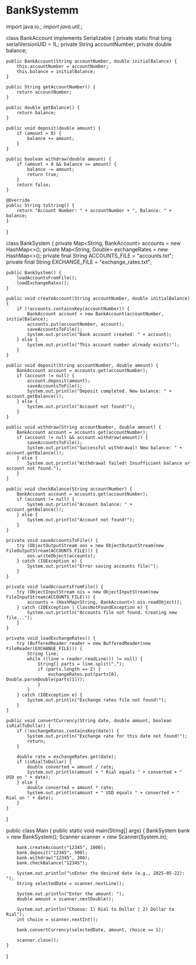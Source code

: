 # BankSystemm

import java.io.*;
import java.util.*;

class BankAccount implements Serializable {
    private static final long serialVersionUID = 1L;
    private String accountNumber;
    private double balance;

    public BankAccount(String accountNumber, double initialBalance) {
        this.accountNumber = accountNumber;
        this.balance = initialBalance;
    }

    public String getAccountNumber() {
        return accountNumber;
    }

    public double getBalance() {
        return balance;
    }

    public void deposit(double amount) {
        if (amount > 0) {
            balance += amount;
        }
    }

    public boolean withdraw(double amount) {
        if (amount > 0 && balance >= amount) {
            balance -= amount;
            return true;
        }
        return false;
    }

    @Override
    public String toString() {
        return "Account Number: " + accountNumber + ", Balance: " + balance;
    }
}

class BankSystem {
    private Map<String, BankAccount> accounts = new HashMap<>();
    private Map<String, Double> exchangeRates = new HashMap<>();
    private final String ACCOUNTS_FILE = "accounts.txt";
    private final String EXCHANGE_FILE = "exchange_rates.txt";

    public BankSystem() {
        loadAccountsFromFile();
        loadExchangeRates();
    }

    public void createAccount(String accountNumber, double initialBalance) {
        if (!accounts.containsKey(accountNumber)) {
            BankAccount account = new BankAccount(accountNumber, initialBalance);
            accounts.put(accountNumber, account);
            saveAccountsToFile();
            System.out.println("Bank account created: " + account);
        } else {
            System.out.println("This account number already exists!");
        }
    }

    public void deposit(String accountNumber, double amount) {
        BankAccount account = accounts.get(accountNumber);
        if (account != null) {
            account.deposit(amount);
            saveAccountsToFile();
            System.out.println("Deposit completed. New balance: " + account.getBalance());
        } else {
            System.out.println("Account not found!");
        }
    }

    public void withdraw(String accountNumber, double amount) {
        BankAccount account = accounts.get(accountNumber);
        if (account != null && account.withdraw(amount)) {
            saveAccountsToFile();
            System.out.println("Successful withdrawal! New balance: " + account.getBalance());
        } else {
            System.out.println("Withdrawal failed! Insufficient balance or account not found.");
        }
    }

    public void checkBalance(String accountNumber) {
        BankAccount account = accounts.get(accountNumber);
        if (account != null) {
            System.out.println("Account balance: " + account.getBalance());
        } else {
            System.out.println("Account not found!");
        }
    }

    private void saveAccountsToFile() {
        try (ObjectOutputStream oos = new ObjectOutputStream(new FileOutputStream(ACCOUNTS_FILE))) {
            oos.writeObject(accounts);
        } catch (IOException e) {
            System.out.println("Error saving accounts file!");
        }
    }

    private void loadAccountsFromFile() {
        try (ObjectInputStream ois = new ObjectInputStream(new FileInputStream(ACCOUNTS_FILE))) {
            accounts = (HashMap<String, BankAccount>) ois.readObject();
        } catch (IOException | ClassNotFoundException e) {
            System.out.println("Accounts file not found. Creating new file...");
        }
    }

    private void loadExchangeRates() {
        try (BufferedReader reader = new BufferedReader(new FileReader(EXCHANGE_FILE))) {
            String line;
            while ((line = reader.readLine()) != null) {
                String[] parts = line.split(",");
                if (parts.length == 2) {
                    exchangeRates.put(parts[0], Double.parseDouble(parts[1]));
                }
            }
        } catch (IOException e) {
            System.out.println("Exchange rates file not found!");
        }
    }

    public void convertCurrency(String date, double amount, boolean isRialToDollar) {
        if (!exchangeRates.containsKey(date)) {
            System.out.println("Exchange rate for this date not found!");
            return;
        }

        double rate = exchangeRates.get(date);
        if (isRialToDollar) {
            double converted = amount / rate;
            System.out.println(amount + " Rial equals " + converted + " USD on " + date);
        } else {
            double converted = amount * rate;
            System.out.println(amount + " USD equals " + converted + " Rial on " + date);
        }
    }
}

public class Main {
    public static void main(String[] args) {
        BankSystem bank = new BankSystem();
        Scanner scanner = new Scanner(System.in);

        bank.createAccount("12345", 1000);
        bank.deposit("12345", 500);
        bank.withdraw("12345", 300);
        bank.checkBalance("12345");

        System.out.println("\nEnter the desired date (e.g., 2025-05-22): ");
        String selectedDate = scanner.nextLine();

        System.out.println("Enter the amount: ");
        double amount = scanner.nextDouble();

        System.out.println("Choose: 1) Rial to Dollar | 2) Dollar to Rial");
        int choice = scanner.nextInt();

        bank.convertCurrency(selectedDate, amount, choice == 1);

        scanner.close();
    }
}
